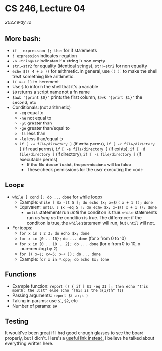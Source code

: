 # CS 246, Lecture 04
###### 2022 May 12

## More bash:
- `if [ expression ]; then` for if statements
- `! expression` indicates negation
- `-n stringvar` indicates if a string is non empty
- `str1=str2` for equality (identical strings), `str!=str2` for non equality 
- `echo $(( 4 + 5 ))` for arithmetic. In general, use `(( ))` to make the shell treat something like arithmetic.
- `(( a++ ))` to increment
- Use `$` to inform the shell that it's a variable
- `$0` returns a script name not a fn name
- `$awk '{print $0}'` prints the first column, `$awk '{print $1}'` the second, etc
- Conditionals: (not arithmetic)
    - `-eq` equal to
    - `-ne` not equal to
    - `-gt` greater than
    - `-ge` greater than/equal to
    - `-lt` less than
    - `-le` less than/equal to
    - `if [ -w file/directory ]` (if write perms), `if [ -r file/directory ]` (if read perms), `if [ -e file/directory ]` (if exists), `if [ -d file/directory ]` (if directory), `if [ -s file/directory ]` (if executable perms)
        - If the file doesn't exist, the permissions will be false
        - These check permissions for the user executing the code

## Loops
- `while [ cond ]; do ... done` for while loops
    - Example: `while [ $x -lt 5 ]; do echo $x; x=$(( x + 1 )); done`
    - Equivalent: `until [ $x -eq 5 ]; do echo $x; x=$(( x + 1 )); done`
        - `until` statements run *until* the condition is true. `while` statements run *as long as* the condition is true. The difference: if the condition is true, the `while` statement will run, but `until` will not.
- For loops: 
    - `for x in 1 2 3; do echo $x; done`
    - `for x in {0 .. 10}; do ... done` (for x from 0 to 10) 
    - `for x in {0 .. 10 .. 2}; do ... done` (for x from 0 to 10, x incrementing by 2)
    - `for (( x=1; x<=5; x++ )); do ... done`
    - Example: `for x in *.cpp; do echo $x; done`

## Functions
- Example function: `report () { if [ $1 -eq 31 ]; then echo "this month: the 31st" else echo "This is the ${1}th" fi}`
- Passing arguments: `report $( args )`
- Taking in params: use `$1`, `$2`, etc
- Number of params: `$#`

## Testing
It would've been great if I had good enough glasses to see the board properly, but I didn't. Here's a [useful link instead.](https://notes.sibeliusp.com/mdf/1185/cs246/#software-testing) I believe he talked about everything written here.
